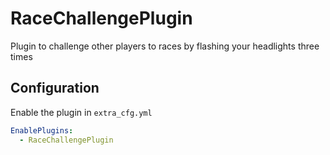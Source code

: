 ﻿# RaceChallengePlugin
Plugin to challenge other players to races by flashing your headlights three times
## Configuration
Enable the plugin in `extra_cfg.yml`
```yaml
EnablePlugins:
  - RaceChallengePlugin
```